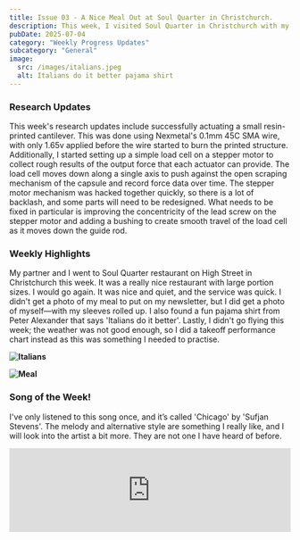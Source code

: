 ```yaml
---
title: Issue 03 - A Nice Meal Out at Soul Quarter in Christchurch.
description: This week, I visited Soul Quarter in Christchurch with my Partner, ontop of other things as well.
pubDate: 2025-07-04
category: "Weekly Progress Updates"
subcategory: "General"
image:
  src: /images/italians.jpeg
  alt: Italians do it better pajama shirt
---
```


### Research Updates

This week's research updates include successfully actuating a small resin-printed cantilever. This was done using Nexmetal's 0.1mm 45C SMA wire, with only 1.65v applied before the wire started to burn the printed structure. Additionally, I started setting up a simple load cell on a stepper motor to collect rough results of the output force that each actuator can provide. The load cell moves down along a single axis to push against the open scraping mechanism of the capsule and record force data over time. The stepper motor mechanism was hacked together quickly, so there is a lot of backlash, and some parts will need to be redesigned. What needs to be fixed in particular is improving the concentricity of the lead screw on the stepper motor and adding a bushing to create smooth travel of the load cell as it moves down the guide rod.

### Weekly Highlights

My partner and I went to Soul Quarter restaurant on High Street in Christchurch this week. It was a really nice restaurant with large portion sizes. I would go again. It was nice and quiet, and the service was quick. I didn't get a photo of my meal to put on my newsletter, but I did get a photo of myself—with my sleeves rolled up. I also found a fun pajama shirt from Peter Alexander that says 'Italians do it better'. Lastly, I didn't go flying this week; the weather was not good enough, so I did a takeoff performance chart instead as this was something I needed to practise. 

**![Italians](/images/italians.jpeg)**

**![Meal](/images/angus-meal.jpg)**

### Song of the Week!

I've only listened to this song once, and it’s called 'Chicago' by 'Sufjan Stevens'. The melody and alternative style are something I really like, and I will look into the artist a bit more. They are not one I have heard of before. 

<iframe allow="autoplay *; encrypted-media *;" frameborder="0" height="150" style="width:100%;max-width:660px;overflow:hidden;background:transparent;" sandbox="allow-forms allow-popups allow-same-origin allow-scripts allow-storage-access-by-user-activation allow-top-navigation-by-user-activation" src="https://embed.music.apple.com/nz/album/chicago/328074546?i=328074588"></iframe>
